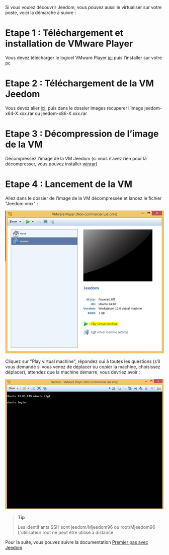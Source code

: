 Si vous voulez découvrir Jeedom, vous pouvez aussi le virtualiser sur votre poste, voici la démarche à suivre :

Etape 1 : Téléchargement et installation de VMware Player
=========================================================

Vous devez télécharger le logicel VMware Player [ici](https://download3.vmware.com/software/player/file/VMware-player-12.0.0-2985596.exe) puis l’installer sur votre pc

Etape 2 : Téléchargement de la VM Jeedom
========================================

Vous devez aller [ici](https://app.box.com/s/ijyxkntjjip9x4oue2xqdi53r4sh8ent), puis dans le dossier Images récuperer l’image jeedom-x64-X.xxx.rar ou jeedom-x86-X.xxx.rar

Etape 3 : Décompression de l’image de la VM
===========================================

Décompressez l’image de la VM Jeedom (si vous n’avez rien pour la décompresser, vous pouvez installer [winrar](http://www.clubic.com/telecharger-fiche9632-winrar.html))

Etape 4 : Lancement de la VM
============================

Allez dans le dossier de l’image de la VM décompressée et lancez le fichier "Jeedom.vmx" :

![](../images/installation_vmware1.jpg)

Cliquez sur "Play virtual machine", répondez oui à toutes les questions (s’il vous demande si vous venez de déplacer ou copier la machine, choisissez déplacer), attendez que la machine démarre, vous devriez avoir :

![](../images/installation_vmware2.jpg)

> **Tip**
>
> Les identifiants SSH sont jeedom/Mjeedom96 ou root/Mjeedom96 L’utilisateur root ne peut étre utilisé à distance

Pour la suite, vous pouvez suivre la documentation [Premier pas avec Jeedom](https://www.jeedom.fr/doc/documentation/premiers-pas/fr_FR/doc-premiers-pas.html)

